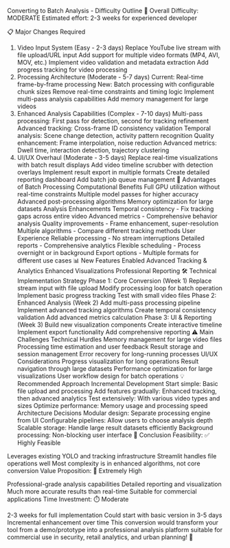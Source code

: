 Converting to Batch Analysis - Difficulty Outline
🎯 Overall Difficulty: MODERATE
Estimated effort: 2-3 weeks for experienced developer

📋 Major Changes Required
1. Video Input System (Easy - 2-3 days)
Replace YouTube live stream with file upload/URL input
Add support for multiple video formats (MP4, AVI, MOV, etc.)
Implement video validation and metadata extraction
Add progress tracking for video processing
2. Processing Architecture (Moderate - 5-7 days)
Current: Real-time frame-by-frame processing
New: Batch processing with configurable chunk sizes
Remove real-time constraints and timing logic
Implement multi-pass analysis capabilities
Add memory management for large videos
3. Enhanced Analysis Capabilities (Complex - 7-10 days)
Multi-pass processing: First pass for detection, second for tracking refinement
Advanced tracking: Cross-frame ID consistency validation
Temporal analysis: Scene change detection, activity pattern recognition
Quality enhancement: Frame interpolation, noise reduction
Advanced metrics: Dwell time, interaction detection, trajectory clustering
4. UI/UX Overhaul (Moderate - 3-5 days)
Replace real-time visualizations with batch result displays
Add video timeline scrubber with detection overlays
Implement result export in multiple formats
Create detailed reporting dashboard
Add batch job queue management
🚀 Advantages of Batch Processing
Computational Benefits
Full GPU utilization without real-time constraints
Multiple model passes for higher accuracy
Advanced post-processing algorithms
Memory optimization for large datasets
Analysis Enhancements
Temporal consistency - Fix tracking gaps across entire video
Advanced metrics - Comprehensive behavior analysis
Quality improvements - Frame enhancement, super-resolution
Multiple algorithms - Compare different tracking methods
User Experience
Reliable processing - No stream interruptions
Detailed reports - Comprehensive analytics
Flexible scheduling - Process overnight or in background
Export options - Multiple formats for different use cases
📊 New Features Enabled
Advanced Tracking & Analytics
Enhanced Visualizations
Professional Reporting
🛠 Technical Implementation Strategy
Phase 1: Core Conversion (Week 1)
Replace stream input with file upload
Modify processing loop for batch operation
Implement basic progress tracking
Test with small video files
Phase 2: Enhanced Analysis (Week 2)
Add multi-pass processing pipeline
Implement advanced tracking algorithms
Create temporal consistency validation
Add advanced metrics calculation
Phase 3: UI & Reporting (Week 3)
Build new visualization components
Create interactive timeline
Implement export functionality
Add comprehensive reporting
⚠️ Main Challenges
Technical Hurdles
Memory management for large video files
Processing time estimation and user feedback
Result storage and session management
Error recovery for long-running processes
UI/UX Considerations
Progress visualization for long operations
Result navigation through large datasets
Performance optimization for large visualizations
User workflow design for batch operations
💡 Recommended Approach
Incremental Development
Start simple: Basic file upload and processing
Add features gradually: Enhanced tracking, then advanced analytics
Test extensively: With various video types and sizes
Optimize performance: Memory usage and processing speed
Architecture Decisions
Modular design: Separate processing engine from UI
Configurable pipelines: Allow users to choose analysis depth
Scalable storage: Handle large result datasets efficiently
Background processing: Non-blocking user interface
🎯 Conclusion
Feasibility: ✅ Highly Feasible

Leverages existing YOLO and tracking infrastructure
Streamlit handles file operations well
Most complexity is in enhanced algorithms, not core conversion
Value Proposition: 🚀 Extremely High

Professional-grade analysis capabilities
Detailed reporting and visualization
Much more accurate results than real-time
Suitable for commercial applications
Time Investment: ⏱️ Moderate

2-3 weeks for full implementation
Could start with basic version in 3-5 days
Incremental enhancement over time
This conversion would transform your tool from a demo/prototype into a professional analysis platform suitable for commercial use in security, retail analytics, and urban planning! 🎯